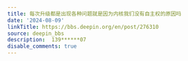 ```yaml
---
title: 每次升级都是出现各种问题就是因为内核我们没有自主权的原因吗
date: '2024-08-09'
linkTitle: https://bbs.deepin.org/en/post/276310
source: deepin_bbs
description:  139******07 
disable_comments: true
---
```


